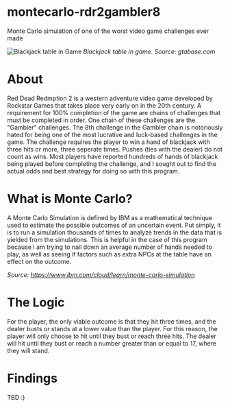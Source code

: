 # montecarlo-rdr2gambler8
Monte Carlo simulation of one of the worst video game challenges ever made

![Blackjack table in Game](https://external-content.duckduckgo.com/iu/?u=https%3A%2F%2Fwww.gtabase.com%2Fimages%2Fred-dead-redemption-2%2Factivities%2Frdr2-blackjack.jpg&f=1&nofb=1) *Blackjack table in game. Source: gtabase.com*


# About
Red Dead Redmption 2 is a western adventure video game developed by Rockstar Games that takes place very early on in the 20th century. A requirement for 100% completion of the game are chains of challenges that must be completed in order. One chain of these challenges are the "Gambler" challenges. The 8th challenge in the Gambler chain is notoriously hated for being one of the most lucrative and luck-based challenges in the game. The challenge requires the player to win a hand of blackjack with three hits or more, three seperate times. Pushes (ties with the dealer) do not count as wins. Most players have reported hundreds of hands of blackjack being played before completing the challenge, and I sought out to find the actual odds and best strategy for doing so with this program.

# What is Monte Carlo?
A Monte Carlo Simulation is defined by IBM as a mathematical technique used to estimate the possible outcomes of an uncertain event. Put simply, it is to run a simulation thousands of times to analyze trends in the data that is yielded from the simulations. This is helpful in the case of this program because I am trying to nail down an average number of hands needed to play, as well as seeing if factors such as extra NPCs at the table have an effect on the outcome.

*Source: https://www.ibm.com/cloud/learn/monte-carlo-simulation*

# The Logic
For the player, the only viable outcome is that they hit three times, and the dealer busts or stands at a lower value than the player. For this reason, the player will only choose to hit until they bust or reach three hits. The dealer will hit until they bust or reach a number greater than or equal to 17, where they will stand.

# Findings
TBD :)